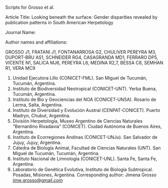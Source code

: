 Scripts for Grosso et al.

Article Title: Looking beneath the surface: Gender disparities revealed by publication patterns in South American Herpetology

Journal Name: 	

Author names and affiliations:

GROSSO J1, FRATANI J1, FONTANARROSA G2, CHULIVER PEREYRA M3, DUPORT-BRU AS1, SCHNEIDER RG4, CASAGRANDA MD1, FERRARO DP5, VICENTE N1, SALICA MJ6, PEREYRA L6, MEDINA R2,7, BESSA C8, SEMHAN R1, VERA MC9
1. Unidad Ejecutora Lillo (CONICET-FML). San Miguel de Tucumán, Tucumán, Argentina.
2. Instituto de Biodiversidad Neotropical (CONICET-UNT). Yerba Buena, Tucumán, Argentina.
3. Instituto de Bio y Geociencias del NOA (CONICET-UNSA). Rosario de Lerma, Salta, Argentina.
4. Instituto de Diversidad y Evolución Austral (CENPAT-CONICET). Puerto Madryn, Chubut, Argentina.
5. División Herpetología, Museo Argentino de Ciencias Naturales "Bernardino Rivadavia" (CONICET). Ciudad Autónoma de Buenos Aires, Argentina.
6. Instituto de Ecorregiones Andinas (CONICET-UNJu). San Salvador de Jujuy, Jujuy, Argentina.
7. Cátedra de Biología Animal, Facultad de Ciencias Naturales (UNT). San Miguel de Tucumán, Tucumán, Argentina.
8. Instituto Nacional de Limnología (CONICET-UNL). Santa Fe, Santa Fe, Argentina.
9. Laboratorio de Genética Evolutiva, Instituto de Biología Subtropical. Posadas, Misiones, Argentina.
Corresponding author: Jimena Grosso jime.grosso@gmail.com
